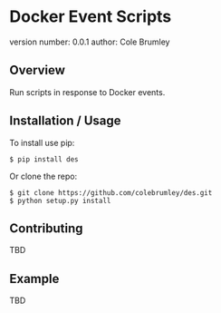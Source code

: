 Docker Event Scripts
===============================

version number: 0.0.1
author: Cole Brumley

Overview
--------

Run scripts in response to Docker events.

Installation / Usage
--------------------

To install use pip:

    $ pip install des


Or clone the repo:

    $ git clone https://github.com/colebrumley/des.git
    $ python setup.py install
    
Contributing
------------

TBD

Example
-------

TBD
